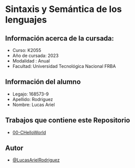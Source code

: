 
# Sintaxis y Semántica de los lenguajes
## Información acerca de la cursada:

- Curso: K2055
- Año de cursada: 2023 
- Modalidad : Anual
- Facultad: Universidad Tecnológica Nacional FRBA

## Información del alumno
- Legajo: 168573-9
- Apellido: Rodriguez
- Nombre: Lucas Ariel
## Trabajos que contiene este Repositorio

 - [00-CHelloWorld](https://github.com/LucasArielRodriguez20/SintaxisYSemanticaDeLosLenguajes/tree/main/00-CHelloWorld)
## Autor

- [@LucasArielRodriguez](https://github.com/LucasArielRodriguez20)